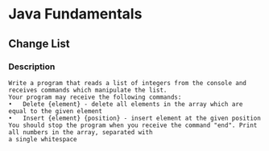 # Java Fundamentals

## Change List

### Description

    Write a program that reads a list of integers from the console and receives commands which manipulate the list. 
    Your program may receive the following commands: 
    •	Delete {element} - delete all elements in the array which are equal to the given element 
    •	Insert {element} {position} - insert element at the given position 
    You should stop the program when you receive the command "end". Print all numbers in the array, separated with
    a single whitespace
